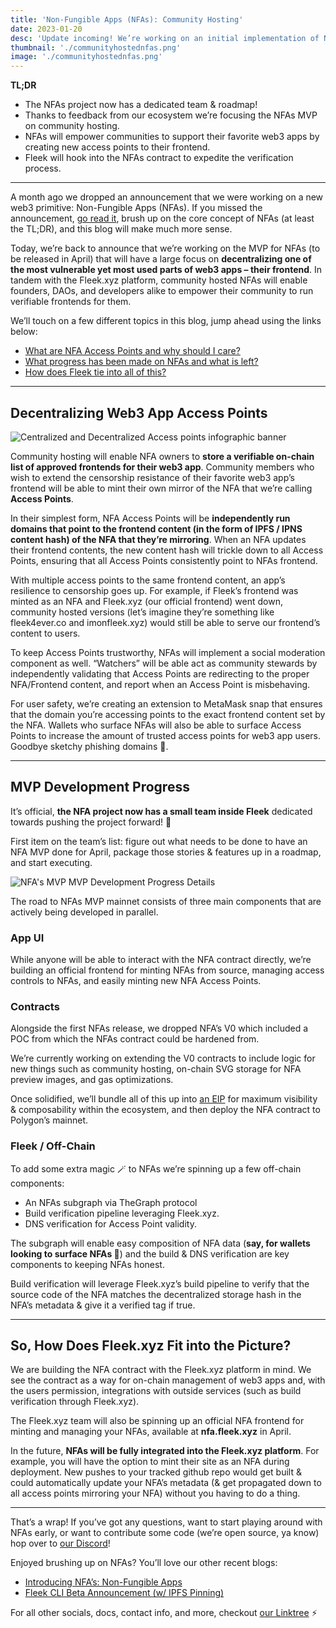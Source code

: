 ```yaml
---
title: 'Non-Fungible Apps (NFAs): Community Hosting'
date: 2023-01-20
desc: 'Update incoming! We’re working on an initial implementation of Non-Fungible Applications (NFAs) that focuses on decentralizing the access points to community owned web3 apps.'
thumbnail: './communityhostednfas.png'
image: './communityhostednfas.png'
---
```


**TL;DR**

- The NFAs project now has a dedicated team & roadmap!
- Thanks to feedback from our ecosystem we’re focusing the NFAs MVP on community hosting.
- NFAs will empower communities to support their favorite web3 apps by creating new access points to their frontend.
- Fleek will hook into the NFAs contract to expedite the verification process.

---

A month ago we dropped an announcement that we were working on a new web3 primitive: Non-Fungible Apps (NFAs). If you missed the announcement, [go read it](/blog/uncategorized/introducing-nfas-non-fungible-apps/), brush up on the core concept of NFAs (at least the TL;DR), and this blog will make much more sense.

Today, we’re back to announce that we’re working on the MVP for NFAs (to be released in April) that will have a large focus on **decentralizing one of the most vulnerable yet most used parts of web3 apps – their frontend**. In tandem with the Fleek.xyz platform, community hosted NFAs will enable founders, DAOs, and developers alike to empower their community to run verifiable frontends for them.

We’ll touch on a few different topics in this blog, jump ahead using the links below:

- [What are NFA Access Points and why should I care?](#decentralizing-web3-app-access-points)
- [What progress has been made on NFAs and what is left?](#mvp-development-progress)
- [How does Fleek tie into all of this?](#so-how-does-fleekxyz-fit-into-the-picture)


---

## Decentralizing Web3 App Access Points

![Centralized and Decentralized Access points infographic banner](https://storage.fleek.ooo/fleek-team-bucket/Blogs/nfa-blog-infographic-3.jpeg)

Community hosting will enable NFA owners to **store a verifiable on-chain list of approved frontends for their web3 app**. Community members who wish to extend the censorship resistance of their favorite web3 app’s frontend will be able to mint their own mirror of the NFA that we’re calling **Access Points**.

In their simplest form, NFA Access Points will be **independently run domains that point to the frontend content (in the form of IPFS / IPNS content hash) of the NFA that they’re mirroring**. When an NFA updates their frontend contents, the new content hash will trickle down to all Access Points, ensuring that all Access Points consistently point to NFAs frontend.

With multiple access points to the same frontend content, an app’s resilience to censorship goes up. For example, if Fleek’s frontend was minted as an NFA and Fleek.xyz (our official frontend) went down, community hosted versions (let’s imagine they’re something like fleek4ever.co and imonfleek.xyz) would still be able to serve our frontend’s content to users.

To keep Access Points trustworthy, NFAs will implement a social moderation component as well. “Watchers” will be able act as community stewards by independently validating that Access Points are redirecting to the proper NFA/Frontend content, and report when an Access Point is misbehaving.

For user safety, we’re creating an extension to MetaMask snap that ensures that the domain you’re accessing points to the exact frontend content set by the NFA. Wallets who surface NFAs will also be able to surface Access Points to increase the amount of trusted access points for web3 app users. Goodbye sketchy phishing domains 🎣.

---

## MVP Development Progress

It’s official, **the NFA project now has a small team inside Fleek** dedicated towards pushing the project forward! 🥳

First item on the team’s list: figure out what needs to be done to have an NFA MVP done for April, package those stories & features up in a roadmap, and start executing.

![NFA's MVP MVP Development Progress Details](https://storage.fleek.ooo/fleek-team-bucket/Blogs/nfas-mvp-waterfall.jpeg)

The road to NFAs MVP mainnet consists of three main components that are actively being developed in parallel.

### App UI

While anyone will be able to interact with the NFA contract directly, we’re building an official frontend for minting NFAs from source, managing access controls to NFAs, and easily minting new NFA Access Points.

### Contracts

Alongside the first NFAs release, we dropped NFA’s V0 which included a POC from which the NFAs contract could be hardened from.

We’re currently working on extending the V0 contracts to include logic for new things such as community hosting, on-chain SVG storage for NFA preview images, and gas optimizations.

Once solidified, we’ll bundle all of this up into [an EIP](https://eips.ethereum.org/) for maximum visibility & composability within the ecosystem, and then deploy the NFA contract to Polygon’s mainnet.

### Fleek / Off-Chain

To add some extra magic 🪄 to NFAs we’re spinning up a few off-chain components:

- An NFAs subgraph via TheGraph protocol 
- Build verification pipeline leveraging Fleek.xyz.
- DNS verification for Access Point validity.

The subgraph will enable easy composition of NFA data (**say, for wallets looking to surface NFAs 👀**) and the build & DNS verification are key components to keeping NFAs honest.

Build verification will leverage Fleek.xyz’s build pipeline to verify that the source code of the NFA matches the decentralized storage hash in the NFA’s metadata & give it a verified tag if true.

---

## So, How Does Fleek.xyz Fit into the Picture?

We are building the NFA contract with the Fleek.xyz platform in mind. We see the contract as a way for on-chain management of web3 apps and, with the users permission, integrations with outside services (such as build verification through Fleek.xyz).

The Fleek.xyz team will also be spinning up an official NFA frontend for minting and managing your NFAs, available at **nfa.fleek.xyz** in April.

In the future, **NFAs will be fully integrated into the Fleek.xyz platform**. For example, you will have the option to mint their site as an NFA during deployment. New pushes to your tracked github repo would get built & could automatically update your NFA’s metadata (& get propagated down to all access points mirroring your NFA) without you having to do a thing.

---

That’s a wrap! If you’ve got any questions, want to start playing around with NFAs early, or want to contribute some code (we’re open source, ya know) hop over to [our Discord](https://discord.gg/fleek)!

Enjoyed brushing up on NFAs? You’ll love our other recent blogs:

- [Introducing NFA’s: Non-Fungible Apps](/uncategorized/introducing-nfas-non-fungible-apps/)
- [Fleek CLI Beta Announcement (w/ IPFS Pinning)](/announcements/release-ipfs-pinning-ipns-beta-fleek-xyz/)

For all other socials, docs, contact info, and more, checkout [our Linktree](https://linktr.ee/fleek) ⚡️
